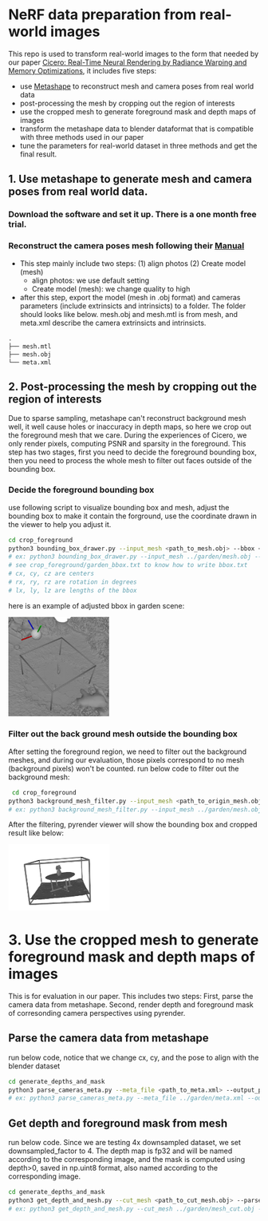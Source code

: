 # NeRF data preparation from real-world images 

This repo is used to transform real-world images to the form that needed by our paper [Cicero: Real-Time Neural Rendering by Radiance Warping and Memory Optimizations](), it includes five steps:
- use [Metashape](https://www.agisoft.com/) to reconstruct mesh and camera poses from real world data
- post-processing the mesh by cropping out the region of interests
- use the cropped mesh to generate foreground mask and depth maps of images
- transform the metashape data to blender dataformat that is compatible with three methods used in our paper
- tune the parameters for real-world dataset in three methods and get the final result.

## 1. Use metashape to generate mesh and camera poses from real world data.

### Download the software and set it up. There is a one month free trial.
### Reconstruct the camera poses mesh following their [Manual](https://www.agisoft.com/pdf/metashape_2_1_en.pdf)
- This step mainly include two steps: (1) align photos (2) Create model (mesh)
    - align photos: we use default setting
    - Create model (mesh): we change quality to high 
- after this step, export the model (mesh in .obj format) and cameras parameters (include extrinsicts and intrinsicts) to a folder. The folder should looks like below. mesh.obj and mesh.mtl is from mesh, and meta.xml describe the camera extrinsicts and intrinsicts.
```
.
├── mesh.mtl
├── mesh.obj
└── meta.xml
```

## 2. Post-processing the mesh by cropping out the region of interests
 Due to sparse sampling, metashape can't reconstruct background mesh well, it well cause holes or inaccuracy in depth maps, so here we crop out the foreground mesh that we care. During the experiences of Cicero, we only render pixels, computing PSNR and sparsity in the foreground. This step has two stages, first you need to decide the foreground bounding box, then you need to process the whole mesh to filter out faces outside of the bounding box.

 ### Decide the foreground bounding box

 use following script to visualize bounding box and mesh, adjust the bounding box to 
 make it contain the forground, use the coordinate drawn in the viewer to help you adjust it.
 ```bash
 cd crop_foreground
 python3 bounding_box_drawer.py --input_mesh <path_to_mesh.obj> --bbox <path_to_bbox.txt>
 # ex: python3 bounding_box_drawer.py --input_mesh ../garden/mesh.obj --bbox ./garden_bbox.txt
 # see crop_foreground/garden_bbox.txt to know how to write bbox.txt
 # cx, cy, cz are centers
 # rx, ry, rz are rotation in degrees
 # lx, ly, lz are lengths of the bbox
 ```
 here is an example of adjusted bbox in garden scene:
<p float="left">
  <img src="bbox.png" alt="Input Image" style="width: 40%; margin-right: 20px;" />
</p>

 ### Filter out the back ground mesh outside the bounding box
 After setting the foreground region, we need to filter out the background meshes, and during our evaluation, those pixels correspond to no mesh (background pixels) won't be counted.
 run below code to filter out the background mesh:
```bash
 cd crop_foreground
python3 background_mesh_filter.py --input_mesh <path_to_origin_mesh.obj> --output_path <path_to_save_cut_mesh.obj> --bbox <path_to_bbox.txt> --num_workers 16
# ex: python3 background_mesh_filter.py --input_mesh ../garden/mesh.obj --output_path ../garden/mesh_cut.obj --bbox garden_bbox.txt --num_workers 16
```
After the filtering, pyrender viewer will show the bounding box and cropped result like below:
<p float="left">
  <img src="cut_mesh.png" alt="Input Image" style="width: 40%; margin-right: 20px;" />
</p>


# 3. Use the cropped mesh to generate foreground mask and depth maps of images

This is for evaluation in our paper. This includes two steps: First, parse the camera data from metashape. Second, render depth and foreground mask of corresonding camera perspectives using pyrender.

## Parse the camera data from metashape
run below code, notice that we change cx, cy, and the pose to align with the blender dataset
```bash
cd generate_depths_and_mask
python3 parse_cameras_meta.py --meta_file <path_to_meta.xml> --output_path <path_to_save_parsed_meta.pkl>
# ex: python3 parse_cameras_meta.py --meta_file ../garden/meta.xml --output_path ../garden/parsed_meta.pkl
```

## Get depth and foreground mask from mesh 
run below code. Since we are testing 4x downsampled dataset, we set downsampled_factor to 4.
The depth map is fp32 and will be named according to the corresponding image, and the mask is computed using depth>0, saved in np.uint8 format, also named according to the corresponding image.
```bash 
cd generate_depths_and_mask
python3 get_depth_and_mesh.py --cut_mesh <path_to_cut_mesh.obj> --parsed_meta ../garden/<path_to_parsed_meta.pkl> --downsampled_factor 4 --output_folder <path_to_save_output.npy>
# ex: python3 get_depth_and_mesh.py --cut_mesh ../garden/mesh_cut.obj --parsed_meta ../garden/parsed_meta.pkl --downsampled_factor 4 --output_folder ../garden/depths_4
```
